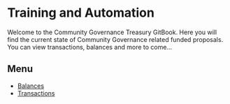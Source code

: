 # Training and Automation

Welcome to the Community Governance Treasury GitBook. Here you will find the current state of Community Governance related funded proposals. You can view transactions, balances and more to come...

## Menu

* [Balances](balances.md)
* [Transactions](transactions/)
